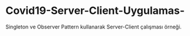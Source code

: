 # Covid19-Server-Client-Uygulamas-
Singleton ve Observer Pattern kullanarak Server-Client çalışması örneği.
